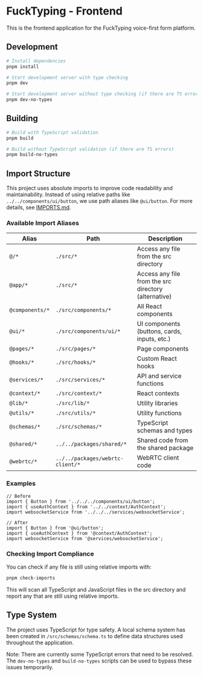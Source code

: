 # FuckTyping - Frontend

This is the frontend application for the FuckTyping voice-first form platform.

## Development

```bash
# Install dependencies
pnpm install

# Start development server with type checking
pnpm dev

# Start development server without type checking (if there are TS errors)
pnpm dev-no-types
```

## Building

```bash
# Build with TypeScript validation
pnpm build

# Build without TypeScript validation (if there are TS errors)
pnpm build-no-types
```

## Import Structure

This project uses absolute imports to improve code readability and maintainability. Instead of using relative paths like `../../components/ui/button`, we use path aliases like `@ui/button`. For more details, see [IMPORTS.md](./IMPORTS.md).

### Available Import Aliases

| Alias | Path | Description |
|-------|------|-------------|
| `@/*` | `./src/*` | Access any file from the src directory |
| `@app/*` | `./src/*` | Access any file from the src directory (alternative) |
| `@components/*` | `./src/components/*` | All React components |
| `@ui/*` | `./src/components/ui/*` | UI components (buttons, cards, inputs, etc.) |
| `@pages/*` | `./src/pages/*` | Page components |
| `@hooks/*` | `./src/hooks/*` | Custom React hooks |
| `@services/*` | `./src/services/*` | API and service functions |
| `@context/*` | `./src/context/*` | React contexts |
| `@lib/*` | `./src/lib/*` | Utility libraries |
| `@utils/*` | `./src/utils/*` | Utility functions |
| `@schemas/*` | `./src/schemas/*` | TypeScript schemas and types |
| `@shared/*` | `../../packages/shared/*` | Shared code from the shared package |
| `@webrtc/*` | `../../packages/webrtc-client/*` | WebRTC client code |

### Examples

```tsx
// Before
import { Button } from '../../../components/ui/button';
import { useAuthContext } from '../../context/AuthContext';
import websocketService from '../../../services/websocketService';

// After
import { Button } from '@ui/button';
import { useAuthContext } from '@context/AuthContext';
import websocketService from '@services/websocketService';
```

### Checking Import Compliance

You can check if any file is still using relative imports with:

```bash
pnpm check-imports
```

This will scan all TypeScript and JavaScript files in the src directory and report any that are still using relative imports.

## Type System

The project uses TypeScript for type safety. A local schema system has been created in `/src/schemas/schema.ts` to define data structures used throughout the application.

Note: There are currently some TypeScript errors that need to be resolved. The `dev-no-types` and `build-no-types` scripts can be used to bypass these issues temporarily.